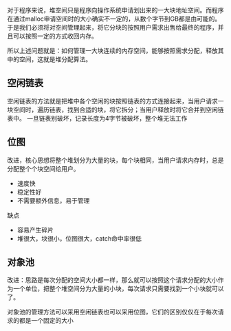 对于程序来说，堆空间只是程序向操作系统申请划出来的一大块地址空间。而程序在通过malloc申请空间时的大小确实不一定的，从数个字节到GB都是由可能的。
于是我们必须将对空间管理起来，将它分块的按照用户需求出售给最终的程序，并且可以按照一定的方式收回内存。

所以上述问题就是：如何管理一大块连续的内存空间，能够按照需求分配，释放其中的空间，这就是堆分配算法。
## 空闲链表
空闲链表的方法就是把堆中各个空闲的块按照链表的方式连接起来，当用户请求一块空间时，遍历链表，找到合适的块，将它拆分；当用户释放时将它合并到空闲链表中。
一旦链表别破坏，记录长度为4字节被破坏，整个堆无法工作
## 位图
改进，核心思想将整个堆划分为大量的块，每个块相同，当用户请求内存时，总是分配整个个块空间给用户。
- 速度快
- 稳定性好
- 不需要额外信息，易于管理

缺点
- 容易产生碎片
- 堆很大，块很小，位图很大，catch命中率很低
## 对象池
改进：思路是每次分配的空间大小都一样，那么就可以按照这个请求分配的大小作为一个单位，把整个堆空间分为大量的小块，每次请求只需要找到一个小块就可以了。

对象池的管理方法可以采用空闲链表也可以采用位图，它们的区别仅仅在于每次请求的都是一个固定的大小
